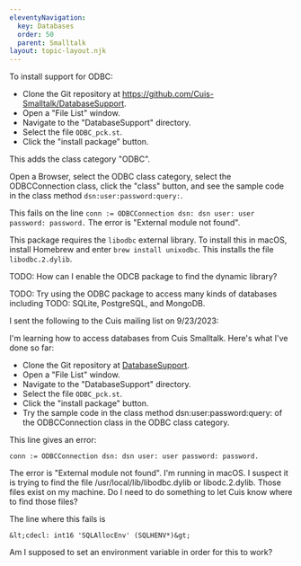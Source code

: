 ```yaml
---
eleventyNavigation:
  key: Databases
  order: 50
  parent: Smalltalk
layout: topic-layout.njk
---
```


To install support for ODBC:

- Clone the Git repository at https://github.com/Cuis-Smalltalk/DatabaseSupport.
- Open a "File List" window.
- Navigate to the "DatabaseSupport" directory.
- Select the file `ODBC_pck.st`.
- Click the "install package" button.

This adds the class category "ODBC".

Open a Browser, select the ODBC class category,
select the ODBCConnection class, click the "class" button,
and see the sample code in the class method `dsn:user:password:query:`.

This fails on the line
`conn := ODBCConnection dsn: dsn user: user password: password.`
The error is "External module not found".

This package requires the `libodbc` external library.
To install this in macOS, install Homebrew and enter `brew install unixodbc`.
This installs the file `libodbc.2.dylib`.

TODO: How can I enable the ODCB package to find the dynamic library?

TODO: Try using the ODBC package to access many kinds of databases including
TODO: SQLite, PostgreSQL, and MongoDB.

I sent the following to the Cuis mailing list on 9/23/2023:

I'm learning how to access databases from Cuis Smalltalk.
Here's what I've done so far:

- Clone the Git repository at
  [DatabaseSupport](https://github.com/Cuis-Smalltalk/DatabaseSupport).
- Open a "File List" window.
- Navigate to the "DatabaseSupport" directory.
- Select the file `ODBC_pck.st`.
- Click the "install package" button.
- Try the sample code in the class method dsn:user:password:query: of the ODBCConnection class in the ODBC class category.

This line gives an error:

```smalltalk
conn := ODBCConnection dsn: dsn user: user password: password.
```

The error is "External module not found".
I'm running in macOS.
I suspect it is trying to find the file /usr/local/lib/libodbc.dylib or libodc.2.dylib.
Those files exist on my machine.
Do I need to do something to let Cuis know where to find those files?

The line where this fails is

```text
&lt;cdecl: int16 'SQLAllocEnv' (SQLHENV*)&gt;
```

Am I supposed to set an environment variable in order for this to work?
